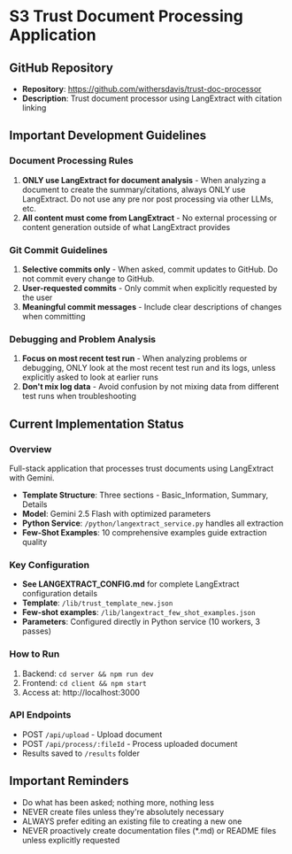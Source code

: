 # S3 Trust Document Processing Application

## GitHub Repository
- **Repository**: https://github.com/withersdavis/trust-doc-processor
- **Description**: Trust document processor using LangExtract with citation linking

## Important Development Guidelines

### Document Processing Rules
1. **ONLY use LangExtract for document analysis** - When analyzing a document to create the summary/citations, always ONLY use LangExtract. Do not use any pre nor post processing via other LLMs, etc.
2. **All content must come from LangExtract** - No external processing or content generation outside of what LangExtract provides

### Git Commit Guidelines
1. **Selective commits only** - When asked, commit updates to GitHub. Do not commit every change to GitHub.
2. **User-requested commits** - Only commit when explicitly requested by the user
3. **Meaningful commit messages** - Include clear descriptions of changes when committing

### Debugging and Problem Analysis
1. **Focus on most recent test run** - When analyzing problems or debugging, ONLY look at the most recent test run and its logs, unless explicitly asked to look at earlier runs
2. **Don't mix log data** - Avoid confusion by not mixing data from different test runs when troubleshooting

## Current Implementation Status

### Overview
Full-stack application that processes trust documents using LangExtract with Gemini. 
- **Template Structure**: Three sections - Basic_Information, Summary, Details
- **Model**: Gemini 2.5 Flash with optimized parameters
- **Python Service**: `/python/langextract_service.py` handles all extraction
- **Few-Shot Examples**: 10 comprehensive examples guide extraction quality

### Key Configuration
- **See LANGEXTRACT_CONFIG.md** for complete LangExtract configuration details
- **Template**: `/lib/trust_template_new.json`
- **Few-shot examples**: `/lib/langextract_few_shot_examples.json`
- **Parameters**: Configured directly in Python service (10 workers, 3 passes)

### How to Run
1. Backend: `cd server && npm run dev`
2. Frontend: `cd client && npm start`
3. Access at: http://localhost:3000

### API Endpoints
- POST `/api/upload` - Upload document
- POST `/api/process/:fileId` - Process uploaded document
- Results saved to `/results` folder

## Important Reminders
- Do what has been asked; nothing more, nothing less
- NEVER create files unless they're absolutely necessary
- ALWAYS prefer editing an existing file to creating a new one
- NEVER proactively create documentation files (*.md) or README files unless explicitly requested